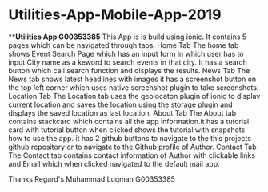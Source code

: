 # Utilities-App-Mobile-App-2019
************************************Utilities App G00353385**********************************
This App is is build using ionic.
It contains 5 pages which can be navigated through tabs.
Home Tab
The home tab shows Event Search Page which has an input form in which user has to input City name as a keword to search events in that city.
It has a search button which call search function and displays the results.
News Tab
The News tab shows latest headlines with images it has a screenshot button on the top left corner which uses native screenshot plugin to take screenshots.
Location Tab
The Location tab uses the geolocaton plugin of ionic to display current location and saves the location using the storage plugin and displays the saved location as last location.
About Tab
The About tab contains stackcard which contains all the app information.it has a tutorial card with tutorial button when clicked shows the tutorial with snapshots how to use the app.
it has 2 github buttons to navigate to the this projects github repository or to navigate to the Github profile of Author.
Contact Tab
The Contact tab contains contact information of Author with clickable links and Email which when clicked navigated to the default mail app.


Thanks
Regard's
Muhammad Luqman
G00353385
